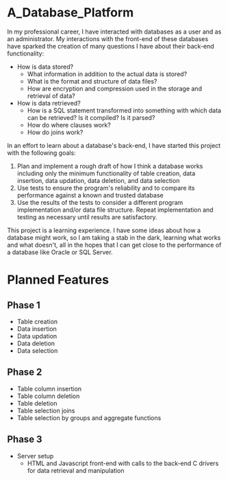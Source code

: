 # A_Database_Platform

In my professional career, I have interacted with databases as a user and as an administrator. My interactions with the front-end of these databases have sparked the creation of many questions I have about their back-end functionality:

- How is data stored?
	- What information in addition to the actual data is stored?
	- What is the format and structure of data files?
	- How are encryption and compression used in the storage and retrieval of data?
- How is data retrieved?
	- How is a SQL statement transformed into something with which data can be retrieved? Is it compiled? Is it parsed?
	- How do where clauses work?
	- How do joins work?

In an effort to learn about a database's back-end, I have started this project with the following goals:

1. Plan and implement a rough draft of how I think a database works including only the minimum functionality of table creation, data insertion, data updation, data deletion, and data selection
2. Use tests to ensure the program's reliability and to compare its performance against a known and trusted database
3. Use the results of the tests to consider a different program implementation and/or data file structure. Repeat implementation and testing as necessary until results are satisfactory.

This project is a learning experience. I have some ideas about how a database might work, so I am taking a stab in the dark, learning what works and what doesn't, all in the hopes that I can get close to the performance of a database like Oracle or SQL Server. 

# Planned Features
## Phase 1
- Table creation
- Data insertion
- Data updation
- Data deletion
- Data selection
## Phase 2
- Table column insertion
- Table column deletion
- Table deletion
- Table selection joins
- Table selection by groups and aggregate functions
## Phase 3
- Server setup
	- HTML and Javascript front-end with calls to the back-end C drivers for data retrieval and manipulation
